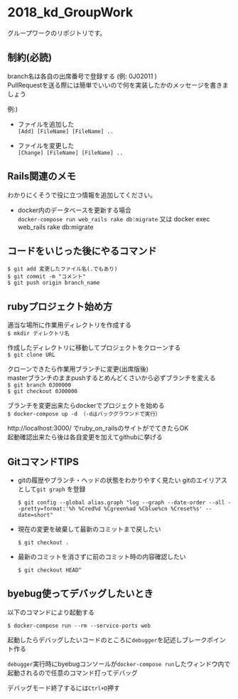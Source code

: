 ﻿# 2018_kd_GroupWork
グループワークのリポジトリです。

## 制約(必読)  
branch名は各自の出席番号で登録する (例: 0J02011 )  
PullRequestを送る際には簡単でいいので何を実装したかのメッセージを書きましょう  

例:)  
* ファイルを追加した  
`[Add] [FileName] [FileName] ..`  

* ファイルを変更した  
`[Change] [FileName] [FileName] ..`  

## Rails関連のメモ  
わかりにくそうで役に立つ情報を追加してください。  
* docker内のデータベースを更新する場合  
`docker-compose run web_rails rake db:migrate` 又は docker exec web_rails rake db:migrate

## コードをいじった後にやるコマンド  
```
$ git add 変更したファイル名(.でもあり)  
$ git commit -m "コメント"  
$ git push origin branch_name  
```

## rubyプロジェクト始め方

適当な場所に作業用ディレクトリを作成する  
`$ mkdir ディレクトリ名`  

作成したディレクトリに移動してプロジェクトをクローンする  
`$ git clone URL`  

クローンできたら作業用ブランチに変更(出席版後)  
masterブランチのままpushするとめんどくさいから必ずブランチを変える  
`$ git branch 0J00000`  
`$ git checkout 0J00000`  

ブランチを変更出来たらdockerでプロジェクトを始める  
`$ docker-compose up -d （-dはバックグラウンドで実行）`  

http://localhost:3000/ でruby_on_railsのサイトがでてきたらOK  
起動確認出来たら後は各自変更を加えてgithubに挙げる  

## GitコマンドTIPS

* gitの履歴やブランチ・ヘッドの状態をわかりやすく見たい
gitのエイリアスとして``` git graph ``` を登録

  ` $ git config --global alias.graph "log --graph --date-order --all --pretty=format:'%h %Cred%d %Cgreen%ad %Cblue%cn %Creset%s' --
    date=short" `

* 現在の変更を破棄して最新のコミットまで戻したい

  ` $ git checkout . `

* 最新のコミットを消さずに前のコミット時の内容確認したい

  ` $ git checkout HEAD^ `

## byebug使ってデバッグしたいとき

以下のコマンドにより起動する

` $ docker-compose run --rm --service-ports web `

起動したらデバッグしたいコードのところに` debugger `を記述しブレークポイント作る

` debugger `実行時にbyebugコンソールが` docker-compose run `したウィンドウ内で起動されるので任意のコマンド打ってデバッグ

デバッグモード終了するには` Ctrl+D `押す
